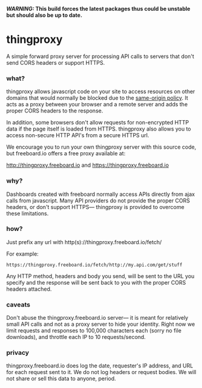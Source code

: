 ***WARNING:* This build forces the latest packages thus could be unstable but should also be up to date.**

thingproxy
==========

A simple forward proxy server for processing API calls to servers that don't send CORS headers or support HTTPS.

### what?

thingproxy allows javascript code on your site to access resources on other domains that would normally be blocked due to the [same-origin policy](http://en.wikipedia.org/wiki/Same_origin_policy). It acts as a proxy between your browser and a remote server and adds the proper CORS headers to the response.

In addition, some browsers don't allow requests for non-encrypted HTTP data if the page itself is loaded from HTTPS. thingproxy also allows you to access non-secure HTTP API's from a secure HTTPS url. 

We encourage you to run your own thingproxy server with this source code, but freeboard.io offers a free proxy available at:

http://thingproxy.freeboard.io and https://thingproxy.freeboard.io

### why?

Dashboards created with freeboard normally access APIs directly from ajax calls from javascript. Many API providers do not provide the proper CORS headers, or don't support HTTPS— thingproxy is provided to overcome these limitations.

### how?

Just prefix any url with http(s)://thingproxy.freeboard.io/fetch/

For example:

```
https://thingproxy.freeboard.io/fetch/http://my.api.com/get/stuff
```

Any HTTP method, headers and body you send, will be sent to the URL you specify and the response will be sent back to you with the proper CORS headers attached.

### caveats

Don't abuse the thingproxy.freeboard.io server— it is meant for relatively small API calls and not as a proxy server to hide your identity. Right now we limit requests and responses to 100,000 characters each (sorry no file downloads), and throttle each IP to 10 requests/second.

### privacy

thingproxy.freeboard.io does log the date, requester's IP address, and URL for each request sent to it. We do not log headers or request bodies. We will not share or sell this data to anyone, period.
